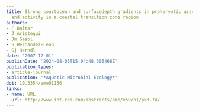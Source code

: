 ```yaml
---
title: Strong coastocean and surfacedepth gradients in prokaryotic assemblage structure
  and activity in a coastal transition zone region
authors:
- F Baltar
- J Arístegui
- Jm Gasol
- S Hernández-León
- Gj Herndl
date: '2007-12-01'
publishDate: '2024-08-05T15:04:48.306468Z'
publication_types:
- article-journal
publication: '*Aquatic Microbial Ecology*'
doi: 10.3354/ame01156
links:
- name: URL
  url: http://www.int-res.com/abstracts/ame/v50/n1/p63-74/
---
```

